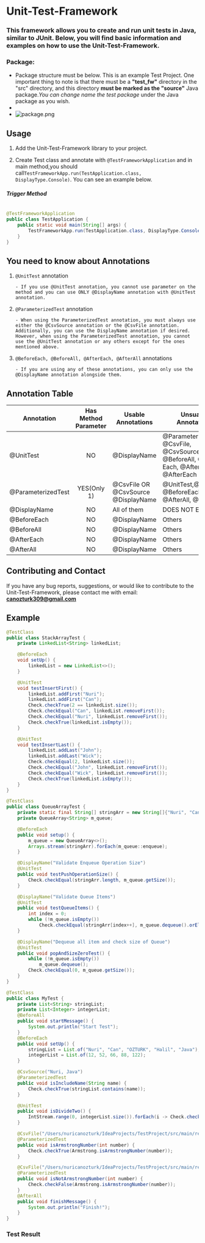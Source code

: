 # Unit-Test-Framework

### This framework allows you to create and run unit tests in Java, similar to JUnit. Below, you will find basic information and examples on how to use the Unit-Test-Framework.

### Package:

- Package structure must be below. This is an example Test Project. One important thing to note is that there must be a **"test_fw"** directory in the "src" directory, and this directory **must be marked as the "source"** Java package._You can change name the _test_ package_ under the Java package as you wish.
-
- ![package.png](pictures%2Fpackage.png)

## Usage

 1. Add the Unit-Test-Framework library to your project.

 2. Create Test class and annotate with `@TestFrameworkApplication` and in main method,you should call`TestFrameworkApp.run(TestApplication.class, DisplayType.Console)`. You can see an example below.

##### Trigger Method

```java

@TestFrameworkApplication
public class TestApplication {
    public static void main(String[] args) {
        TestFrameworkApp.run(TestApplication.class, DisplayType.Console);
    }
}
```

## You need to know about Annotations

 1. `@UnitTest` annotation

        - If you use @UnitTest annotation, you cannot use parameter on the method and you can use ONLY @DisplayName annotation with @UnitTest annotation.

 2. `@ParameterizedTest` annotation

        - When using the ParameterizedTest annotation, you must always use either the @CsvSource annotation or the @CsvFile annotation. Additionally, you can use the DisplayName annotation if desired. However, when using the ParameterizedTest annotation, you cannot use the @UnitTest annotation or any others except for the ones mentioned above.

 3. `@BeforeEach, @BeforeAll, @AfterEach, @AfterAll` annotations

        - If you are using any of these annotations, you can only use the @DisplayName annotation alongside them.
## Annotation Table
| Annotation         | Has Method Parameter | Usable Annotations                      | Unsuable Annotations                                                                         |
|--------------------|:--------------------:|-----------------------------------------|----------------------------------------------------------------------------------------------|
| @UnitTest          |          NO          | @DisplayName                            | @ParameterizedTest, @CsvFile, @CsvSource<br/>@BeforeAll, @Before Each, @AfterAll, @AfterEach |
| @ParameterizedTest |     YES(Only 1)      | @CsvFile OR @CsvSource<br/>@DisplayName | @UnitTest,@BeforeAll, @BeforeEach, @AfterAll, @AfterEach                                     |
| @DisplayName       |          NO          | All of them                             | DOES NOT EXISTS                                                                              |
| @BeforeEach        |          NO          | @DisplayName                            | Others                                                                                       |
| @BeforeAll         |          NO          | @DisplayName                            | Others                                                                                       |
| @AfterEach         |          NO          | @DisplayName                            | Others                                                                                       |
| @AfterAll          |          NO          | @DisplayName                            | Others                                                                                       |

## Contributing and Contact
 If you have any bug reports, suggestions, or would like to contribute to the Unit-Test-Framework, please contact me with email: **canozturk309@gmail.com**

## Example
```java
@TestClass
public class StackArrayTest {
    private LinkedList<String> linkedList;

    @BeforeEach
    void setUp() {
        linkedList = new LinkedList<>();
    }

    @UnitTest
    void testInsertFirst() {
        linkedList.addFirst("Nuri");
        linkedList.addFirst("Can");
        Check.checkTrue(2 == linkedList.size());
        Check.checkEqual("Can", linkedList.removeFirst());
        Check.checkEqual("Nuri", linkedList.removeFirst());
        Check.checkTrue(linkedList.isEmpty());
    }

    @UnitTest
    void testInsertLast() {
        linkedList.addLast("John");
        linkedList.addLast("Wick");
        Check.checkEqual(2, linkedList.size());
        Check.checkEqual("John", linkedList.removeFirst());
        Check.checkEqual("Wick", linkedList.removeFirst());
        Check.checkTrue(linkedList.isEmpty());
    }
}

@TestClass
public class QueueArrayTest {
    private static final String[] stringArr = new String[]{"Nuri", "Can", "ozturk", "stack", "array"};
    private QueueArray<String> m_queue;

    @BeforeEach
    public void setup() {
        m_queue = new QueueArray<>();
        Arrays.stream(stringArr).forEach(m_queue::enqueue);
    }

    @DisplayName("Validate Enqueue Operation Size")
    @UnitTest
    public void testPushOperationSize() {
        Check.checkEqual(stringArr.length, m_queue.getSize());
    }

    @DisplayName("Validate Queue Items")
    @UnitTest
    public void testQueueItems() {
        int index = 0;
        while (!m_queue.isEmpty())
            Check.checkEqual(stringArr[index++], m_queue.dequeue().orElse(null));
    }

    @DisplayName("Dequeue all item and check size of Queue")
    @UnitTest
    public void popAndSizeZeroTest() {
        while (!m_queue.isEmpty())
            m_queue.dequeue();
        Check.checkEqual(0, m_queue.getSize());
    }
}

@TestClass
public class MyTest {
    private List<String> stringList;
    private List<Integer> integerList;
    @BeforeAll
    public void startMessage() {
        System.out.println("Start Test");
    }
    @BeforeEach
    public void setUp() {
        stringList = List.of("Nuri", "Can", "OZTURK", "Halil", "Java");
        integerList = List.of(12, 52, 66, 88, 122);
    }

    @CsvSource("Nuri, Java")
    @ParameterizedTest
    public void isIncludeName(String name) {
        Check.checkTrue(stringList.contains(name));
    }

    @UnitTest
    public void isDivideTwo() {
        IntStream.range(0, integerList.size()).forEach(i -> Check.checkTrue(integerList.get(i) % 2 == 0));
    }

    @CsvFile("/Users/nuricanozturk/IdeaProjects/TestProject/src/main/resources/armstrong.csv")
    @ParameterizedTest
    public void isArmstrongNumber(int number) {
        Check.checkTrue(Armstrong.isArmstrongNumber(number));
    }

    @CsvFile("/Users/nuricanozturk/IdeaProjects/TestProject/src/main/resources/not_armstrong.csv")
    @ParameterizedTest
    public void isNotArmstrongNumber(int number) {
        Check.checkFalse(Armstrong.isArmstrongNumber(number));
    }
    @AfterAll
    public void finishMessage() {
        System.out.println("Finish!");
    }
}

```
### Test Result

